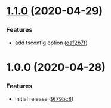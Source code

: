 # [1.1.0](https://github.com/Alorel/rollup-plugin-fast-tsc/compare/1.0.0...1.1.0) (2020-04-29)


### Features

* add tsconfig option ([daf2b7f](https://github.com/Alorel/rollup-plugin-fast-tsc/commit/daf2b7f698945cc1aad70c1dbd458ab8cf3d70f7))

# 1.0.0 (2020-04-28)


### Features

* initial release ([9f79bc8](https://github.com/Alorel/rollup-plugin-fast-tsc/commit/9f79bc88709098677dbf3f5f611e630fbe1cd7c1))
